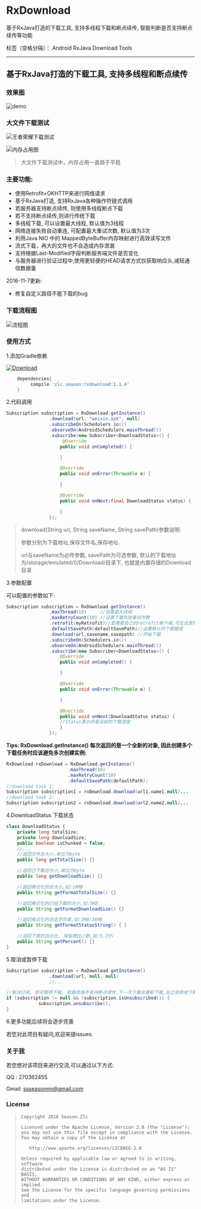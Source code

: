 # RxDownload
基于RxJava打造的下载工具, 支持多线程下载和断点续传, 智能判断是否支持断点续传等功能


标签（空格分隔）： Android  RxJava  Download Tools



---

## 基于RxJava打造的下载工具, 支持多线程和断点续传


### 效果图

![demo](https://github.com/ssseasonnn/RxDownload/blob/master/demo.gif?raw=true)

### 大文件下载测试

![王者荣耀下载测试](https://github.com/ssseasonnn/RxDownload/blob/master/王者荣耀下载测试.gif?raw=true)

![内存占用图](https://github.com/ssseasonnn/RxDownload/blob/master/memory.png?raw=true)

> 大文件下载测试中，内存占用一直趋于平稳

### 主要功能:

- 使用Retrofit+OKHTTP来进行网络请求
- 基于RxJava打造, 支持RxJava各种操作符链式调用
- 若服务器支持断点续传, 则使用多线程断点下载
- 若不支持断点续传,则进行传统下载
- 多线程下载, 可以设置最大线程, 默认值为3线程
- 网络连接失败自动重连, 可配置最大重试次数, 默认值为3次
- 利用Java NIO 中的 MappedByteBuffer内存映射进行高效读写文件
- 流式下载，再大的文件也不会造成内存泄漏
- 支持根据Last-Modified字段判断服务端文件是否变化
- 与服务器进行验证过程中,使用更轻便的HEAD请求方式仅获取响应头,减轻通信数据量


2016-11-7更新:

- 修复自定义路径不能下载的bug

### 下载流程图

![流程图](https://github.com/ssseasonnn/RxDownload/blob/master/download.png?raw=true)


### 使用方式

1.添加Gradle依赖

[![Download](https://api.bintray.com/packages/ssseasonnn/android/RxDownload/images/download.svg)](https://bintray.com/ssseasonnn/android/RxDownload/_latestVersion)

```groovy
	dependencies{
   		 compile 'zlc.season:rxdownload:1.1.4'
	}
```

2.代码调用

```java
Subscription subscription = RxDownload.getInstance()
                .download(url, "weixin.apk", null)
                .subscribeOn(Schedulers.io())
                .observeOn(AndroidSchedulers.mainThread())
                .subscribe(new Subscriber<DownloadStatus>() {
                     @Override
                    public void onCompleted() {

                    }

                    @Override
                    public void onError(Throwable e) {

                    }

                    @Override
                    public void onNext(final DownloadStatus status) {

                    }
                });
```

> download(String url, String  saveName, String savePath)参数说明:
>
> 参数分别为下载地址,保存文件名,保存地址.
>
> url与saveName为必传参数, savePath为可选参数, 默认的下载地址为/storage/emulated/0/Download/目录下, 也就是内置存储的Download目录

3.参数配置

可以配置的参数如下:

```java
Subscription subscription = RxDownload.getInstance()
                .maxThread(10)     //设置最大线程
                .maxRetryCount(10) //设置下载失败重试次数
                .retrofit(myRetrofit)//若需要自己的retrofit客户端,可在这里指定
                .defaultSavePath(defaultSavePath)//设置默认的下载路径
                .download(url,savename,savepath) //开始下载
                .subscribeOn(Schedulers.io())
                .observeOn(AndroidSchedulers.mainThread())
                .subscribe(new Subscriber<DownloadStatus>() {
                    @Override
                    public void onCompleted() {

                    }

                    @Override
                    public void onError(Throwable e) {

                    }

                    @Override
                    public void onNext(DownloadStatus status) {
					//Status表示的是当前的下载进度
                    }
                });
```

 **Tips:  RxDownload.getInstance() 每次返回的是一个全新的对象, 因此创建多个下载任务时应该避免多次创建实例:**   

```java
RxDownload rxDownload = RxDownload.getInstance()
  					   .maxThread(10)
  					   .maxRetryCount(10)
  					   .defaultSavePath(defaultPath);
//download task 1: 
Subscription subscription1 = rxDownload.download(url1,name1,null)...
//download task 2:  
Subscription subscription2 = rxDownload.download(url2,name2,null)...  
```

4.DownloadStatus 下载状态

```java
class DownloadStatus {
    private long totalSize;
    private long downloadSize;
    public boolean isChunked = false;
    //...
    //返回文件总大小,单位为byte
    public long getTotalSize() {}

    //返回已下载总大小,单位为byte
    public long getDownloadSize() {}

    //返回格式化的总大小,如:10MB
    public String getFormatTotalSize() {}

	//返回格式化的已经下载的大小,如:5KB
    public String getFormatDownloadSize() {}

    //返回格式化的状态字符串,如:2MB/36MB
    public String getFormatStatusString() { }

    //返回下载的百分比, 保留两位小数,如:5.25%
    public String getPercent() {}
}
```

5.取消或暂停下载

```java
Subscription subscription = RxDownload.getInstance()
                .download(url, null, null)
  				//...

//取消订阅, 即可暂停下载, 若服务端不支持断点续传,下一次下载会重新下载,反之会继续下载
if (subscription != null && !subscription.isUnsubscribed()) {
            subscription.unsubscribe();
}
```

6.更多功能后续将会逐步完善

若您对此项目有疑问,欢迎来提issues.

### 关于我

若您想对该项目来进行交流,可以通过以下方式:

QQ : 270362455

Gmail: ssseasonnn@gmail.com

### License

> ```
> Copyright 2016 Season.Zlc
>
> Licensed under the Apache License, Version 2.0 (the "License");
> you may not use this file except in compliance with the License.
> You may obtain a copy of the License at
>
>    http://www.apache.org/licenses/LICENSE-2.0
>
> Unless required by applicable law or agreed to in writing, software
> distributed under the License is distributed on an "AS IS" BASIS,
> WITHOUT WARRANTIES OR CONDITIONS OF ANY KIND, either express or implied.
> See the License for the specific language governing permissions and
> limitations under the License.
> ```